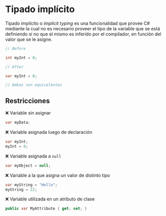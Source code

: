 # Tipado implícito

Tipado implícito o _implicit typing_ es una funcionalidad que provee C# mediante la cual no es necesario proveer el tipo de la variable que se está definiendo si no que el mismo es inferido por el compilador, en función del valor que se le asigne.

```cs
// Before

int myInt = 0;

// After

var myInt = 0;

// Ambas son equivalentes
```

## Restricciones

:x: Variable sin asignar

```cs
var myData;
```

:x: Variable asignada luego de declaración

```cs
var myInt;
myInt = 0;
```

:x: Variable asignada a `null`

```cs
var myObject = null;
```

:x: Variable a la que asigna un valor de distinto tipo

```cs
var myString = "Hello";
myString = 22;
```

:x: Variable utilizada en un atributo de clase

```cs
public var MyAttribute { get; set; }
```

